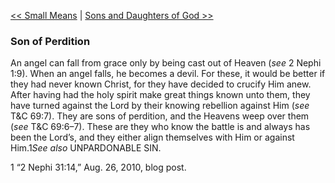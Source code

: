 [<< Small Means](Small%20Means)  |  [Sons and Daughters of God >>](Sons%20and%20Daughters%20of%20God)

### Son of Perdition
An angel can fall from grace only by being cast out of Heaven (*see* 2 Nephi 1:9). When an angel falls, he becomes a devil. For these, it would be better if they had never known Christ, for they have decided to crucify Him anew. After having had the holy spirit make great things known unto them, they have turned against the Lord by their knowing rebellion against Him (*see* T&C 69:7). They are sons of perdition, and the Heavens weep over them (*see* T&C 69:6–7). These are they who know the battle is and always has been the Lord’s, and they either align themselves with Him or against Him.1*See also* UNPARDONABLE SIN.



1 “2 Nephi 31:14,” Aug. 26, 2010, blog post.